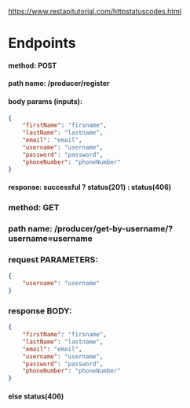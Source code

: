 https://www.restapitutorial.com/httpstatuscodes.html
# Endpoints

#### method: POST
#### path name: /producer/register
#### body params (inputs): 
```JSON
{
    "firstName": "firsname",
    "lastName": "lastname",
    "email": "email",
    "username": "username",
    "password": "password",
    "phoneNumber": "phoneNumber"
}
```
#### response: successful ? status(201) : status(406)


### method: GET
### path name: /producer/get-by-username/?username=username
### request PARAMETERS:
```JSON
{
    "username": "username"
}
```
### response BODY:
```JSON
{
    "firstName": "firsname",
    "lastName": "lastname",
    "email": "email",
    "username": "username",
    "password": "password",
    "phoneNumber": "phoneNumber"
}
```
#### else status(406)